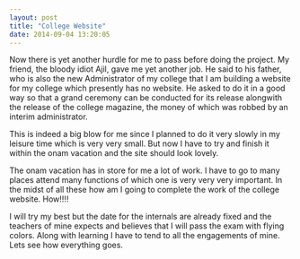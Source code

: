 ```yaml
---
layout: post
title: "College Website"
date: 2014-09-04 13:20:05
---
```


Now there is yet another hurdle for me to pass before doing the project. My friend, the bloody idiot Ajil, gave me yet another job. He said to his father, who is also the new Administrator of my college that I am building a website for my college which presently has no website. He asked to do it in a good way so that a grand ceremony can be conducted for its release alongwith the release of the college magazine, the money of which was robbed by an interim administrator.

This is indeed a big blow for me since I planned to do it very slowly in my leisure time which is very very small. But now I have to try and finish it within the onam vacation and the site should look lovely. 

The onam vacation has in store for me a lot of work. I have to go to many places attend many functions of which one is very very very important. In the midst of all these how am I going to complete the work of the college website. How!!!!

I will try my best but the date for the internals are already fixed and the teachers of mine expects and believes that I will pass the exam with flying colors. Along with learning I have to tend to all the engagements of mine. Lets see how everything goes.

